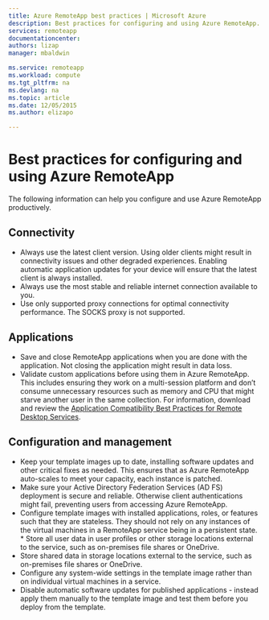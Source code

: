 ```yaml
---
title: Azure RemoteApp best practices | Microsoft Azure
description: Best practices for configuring and using Azure RemoteApp.
services: remoteapp
documentationcenter: 
authors: lizap
manager: mbaldwin

ms.service: remoteapp
ms.workload: compute
ms.tgt_pltfrm: na
ms.devlang: na
ms.topic: article
ms.date: 12/05/2015
ms.author: elizapo

---
```

# Best practices for configuring and using Azure RemoteApp
The following information can help you configure and use Azure RemoteApp productively.

## Connectivity
* Always use the latest client version. Using older clients might result in connectivity issues and other degraded experiences. Enabling automatic application updates for your device will ensure that the latest client is always installed.
* Always use the most stable and reliable internet connection available to you.  
* Use only supported proxy connections for optimal connectivity performance.  The SOCKS proxy is not supported.

## Applications
* Save and close RemoteApp applications when you are done with the application. Not closing the application might result in data loss.
* Validate custom applications before using them in Azure RemoteApp. This includes ensuring they work on a multi-session platform and don’t consume unnecessary resources such as memory and CPU that might starve another user in the same collection. For information, download and review the [Application Compatibility Best Practices for Remote Desktop Services](http://www.microsoft.com/download/details.aspx?id=18704).

## Configuration and management
* Keep your template images up to date, installing software updates and other critical fixes as needed. This ensures that as Azure RemoteApp auto-scales to meet your capacity, each instance is patched.  
* Make sure your Active Directory Federation Services (AD FS) deployment is secure and reliable. Otherwise client authentications might fail, preventing users from accessing Azure RemoteApp.
* Configure template images with installed applications, roles, or features such that they are stateless. They should not rely on any instances of the virtual machines in a RemoteApp service being in a persistent state.  * Store all user data in user profiles or other storage locations external to the service, such as on-premises file shares or OneDrive.
* Store shared data in storage locations external to the service, such as on-premises file shares or OneDrive.
* Configure any system-wide settings in the template image rather than on individual virtual machines in a service.
* Disable automatic software updates for published applications - instead apply them manually to the template image and test them before you deploy  from the template.



